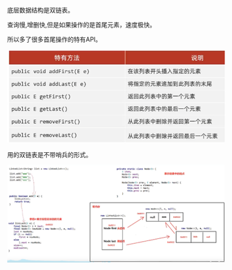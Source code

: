 
底层数据结构是双链表。

查询慢,增删快,但是如果操作的是首尾元素，速度极快。

所以多了很多首尾操作的特有API。


![Alt text](../../../../images/image-22.png)

用的双链表是不带哨兵的形式。

![Alt text](../../../../images/image-23.png)
